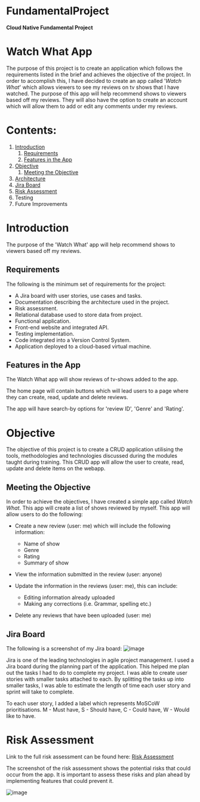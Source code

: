# FundamentalProject

**Cloud Native Fundamental Project**

# Watch What App

The purpose of this project is to create an application which follows the requirements listed in the brief and achieves the objective of the project. In order to accomplish this, I have decided to create an app called '*Watch What*' which allows viewers to see my reviews on tv shows that I have watched.
The purpose of this app will help recommend shows to viewers based off my reviews. They will also have the option to create an account which will allow them to add or edit any comments under my reviews.




# Contents:
1. [Introduction](#Introduction)
    1. [Requirements](#Requirements)
    2. [Features in the App](#Features-in-the-App)
2. [Objective](#Objective)
    1. [Meeting the Objective](#Meeting-the-Objective)
3. [Architecture](#Architecture)
4. [Jira Board](#Jira-Board)
5. [Risk Assessment](#Risk-Assessment)
6. Testing
7. Future Improvements

# Introduction
The purpose of the 'Watch What' app will help recommend shows to viewers based off my reviews.

## Requirements
The following is the minimum set of requirements for the project:
* A Jira board with user stories, use cases and tasks.
* Documentation describing the architecture used in the project.
* Risk assessment.
* Relational database used to store data from project.
* Functional application.
* Front-end website and integrated API.
* Testing implementation.
* Code integrated into a Version Control System.
* Application deployed to a cloud-based virtual machine.

## Features in the App

The Watch What app will show reviews of tv-shows added to the app. 

The home page will contain buttons which will lead users to a page where they can create, read, update and delete reviews.

The app will have search-by options for 'review ID', 'Genre' and 'Rating'. 


# Objective

The objective of this project is to create a CRUD application utilising the tools, methodologies and technologies discussed during the modules taught during training.
This CRUD app will allow the user to create, read, update and delete items on the webapp.

## Meeting the Objective
In order to achieve the objectives, I have created a simple app called *Watch What*. This app will create a list of shows reviewed by myself. 
This app will allow users to do the following:
* Create a new review (user: me) which will include the following information:
    * Name of show
    * Genre
    * Rating
    * Summary of show

* View the information submitted in the review (user: anyone)
* Update the information in the reviews (user: me), this can include:
    * Editing information already uploaded
    * Making any corrections (i.e. Grammar, spelling etc.)
* Delete any reviews that have been uploaded (user: me)

## Jira Board

The following is a screenshot of my Jira board:
![image](https://user-images.githubusercontent.com/78487653/110219805-4238cb80-7eb9-11eb-92ae-901943b3360e.png)

Jira is one of the leading technologies in agile project management. 
I used a Jira board during the planning part of the application. This helped me plan out the tasks I had to do to complete my project. I was able to create user stories with smaller tasks attached to each. By splitting the tasks up into smaller tasks, I was able to estimate the length of time each user story and sprint will take to complete.

To each user story, I added a label which represents MoSCoW prioritisations.
M - Must have,
S - Should have,
C - Could have,
W - Would like to have.


# Risk Assessment
Link to the full risk assessment can be found here:
[Risk Assessment](https://docs.google.com/spreadsheets/d/15b4NV8_hYK5qgIZLMVYyuaRH7KrbpBTeHN9K1fcmpyo/edit?usp=sharing)

The screenshot of the risk assessment shows the potential risks that could occur from the app. It is important to assess these risks and plan ahead by implementing features that could prevent it.

![image](https://user-images.githubusercontent.com/78487653/110219272-24b63280-7eb6-11eb-87b6-50c39ae5c2a6.png)








